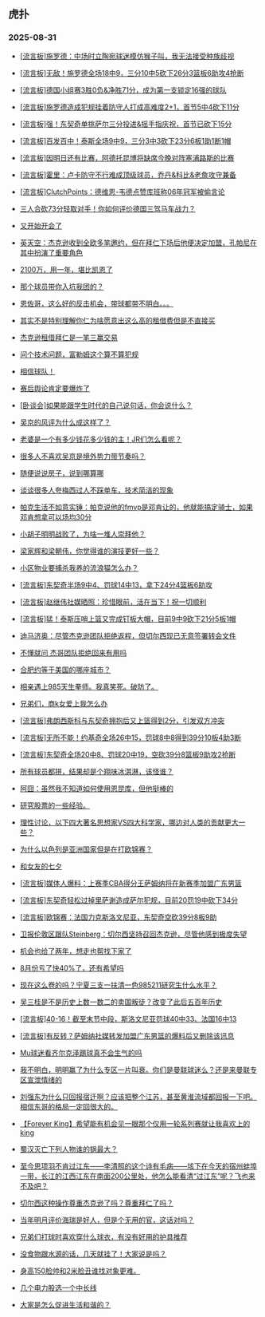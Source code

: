 ## 虎扑 
### 2025-08-31

+ [[流言板]施罗德：中场时立陶宛球迷模仿猴子叫，我无法接受种族歧视](https://bbs.hupu.com/634633642.html)

+ [[流言板]无敌！施罗德全场18中9，三分10中5砍下26分3篮板6助攻4抢断](https://bbs.hupu.com/634632132.html)

+ [[流言板]德国小组赛3胜0负&amp;净胜71分，成为第一支锁定16强的球队](https://bbs.hupu.com/634632450.html)

+ [[流言板]施罗德造成犯规挂着防守人打成高难度2+1，首节5中4砍下11分](https://bbs.hupu.com/634630607.html)

+ [[流言板]强！东契奇单挑萨尔三分投进&amp;摇手指庆祝，首节已砍下15分](https://bbs.hupu.com/634635373.html)

+ [[流言板]百发百中！泰斯全场9中9，三分3中3砍下23分6板1助1断1帽](https://bbs.hupu.com/634632203.html)

+ [[流言板]因明日还有比赛，阿德托昆博将缺席今晚对阵塞浦路斯的比赛](https://bbs.hupu.com/634633619.html)

+ [[流言板]霍里：卢卡防守不行难成顶级球员，乔丹&amp;科比&amp;老詹攻守兼备](https://bbs.hupu.com/634630736.html)

+ [[流言板]ClutchPoints：德维恩-韦德点赞库班称06年冠军被偷言论](https://bbs.hupu.com/634630488.html)

+ [三人合砍73分轻取对手！你如何评价德国三驾马车战力？](https://bbs.hupu.com/634632402.html)

+ [又开始开会了](https://bbs.hupu.com/634628782.html)

+ [英天空：杰克逊收到全欧多笔邀约，但在拜仁下场后他便决定加盟，孔帕尼在其中扮演了重要角色](https://bbs.hupu.com/634630127.html)

+ [2100万，用一年，堪比凯恩了](https://bbs.hupu.com/634628479.html)

+ [那个球员带你入坑我团的？](https://bbs.hupu.com/634627513.html)

+ [恩佐哥，这么好的反击机会，带球都带不明白。。。](https://bbs.hupu.com/634631947.html)

+ [其实不是特别理解你仁为啥愿意出这么高的租借费但是不直接买](https://bbs.hupu.com/634628465.html)

+ [杰克逊租借拜仁是一笔三赢交易](https://bbs.hupu.com/634629289.html)

+ [问个技术问题，富勒姆这个算不算犯规](https://bbs.hupu.com/634632047.html)

+ [相信球队！](https://bbs.hupu.com/634632273.html)

+ [赛后舆论肯定要爆炸了](https://bbs.hupu.com/634632963.html)

+ [[卧谈会]如果能跟学生时代的自己说句话，你会说什么？](https://bbs.hupu.com/634631245.html)

+ [吴京的风评为什么成这样了？](https://bbs.hupu.com/634630262.html)

+ [老婆是一个有多少钱花多少钱的主！JR们怎么看呢？](https://bbs.hupu.com/634632704.html)

+ [很多人不喜欢吴京是境外势力带节奏吗？](https://bbs.hupu.com/634634486.html)

+ [随便说说房子，说到哪算哪](https://bbs.hupu.com/634630897.html)

+ [谈谈很多人夸梅西过人不踩单车，技术简洁的现象](https://bbs.hupu.com/634633427.html)

+ [帕克生活不如意实锤：帕克说他的fmvp是邓肯让的，他就能搞定骑士，如果邓肯想拿可以场均30分](https://bbs.hupu.com/634630775.html)

+ [小胡子明明战败了，为啥一堆人崇拜他？](https://bbs.hupu.com/634631824.html)

+ [梁家辉和梁朝伟，你觉得谁的演技更好一些？](https://bbs.hupu.com/634631020.html)

+ [小区物业要捕杀我养的流浪猫怎么办？](https://bbs.hupu.com/634631136.html)

+ [[流言板]东契奇半场9中4、罚球14中13，拿下24分4篮板6助攻](https://bbs.hupu.com/634635965.html)

+ [[流言板]赵继伟社媒晒照：珍惜眼前，活在当下！祝一切顺利](https://bbs.hupu.com/634631682.html)

+ [[流言板]猛！泰斯压哨上篮又完成钉板大帽，目前9中9砍下21分5板1帽](https://bbs.hupu.com/634631718.html)

+ [迪马济奥：尽管杰克逊团队拒绝返程，但切尔西现已无意签署转会文件](https://bbs.hupu.com/634635791.html)

+ [不懂就问 杰哥团队拒绝回来有用吗](https://bbs.hupu.com/634635610.html)

+ [合肥约等于美国的哪座城市？](https://bbs.hupu.com/634631443.html)

+ [相亲遇上985天生拳师。我真笑死。破防了。](https://bbs.hupu.com/634635274.html)

+ [兄弟们，商k女爱上我怎么办](https://bbs.hupu.com/634635959.html)

+ [[流言板]弗朗西斯科与东契奇拥抱后又上篮得到2分，引发双方冲突](https://bbs.hupu.com/634637067.html)

+ [[流言板]无所不能！约基奇全场26中15，罚球8中8得到39分10板4助3断](https://bbs.hupu.com/634636972.html)

+ [[流言板]东契奇全场20中8、罚球20中19，空砍39分8篮板9助攻2抢断](https://bbs.hupu.com/634637158.html)

+ [所有球员都拼，结果却是个翔味冰淇淋，该怪谁？](https://bbs.hupu.com/634636191.html)

+ [阿囧：虽然我不知道如何使用恩昆库，但他挺棒的](https://bbs.hupu.com/634632613.html)

+ [研究股票的一些经验。](https://bbs.hupu.com/634637213.html)

+ [理性讨论，以下四大著名思想家VS四大科学家，哪边对人类的贡献更大一些？](https://bbs.hupu.com/634632087.html)

+ [为什么以色列是亚洲国家但是在打欧锦赛？](https://bbs.hupu.com/634633661.html)

+ [和女友的七夕](https://bbs.hupu.com/634633792.html)

+ [[流言板]媒体人爆料：上赛季CBA得分王萨姆纳将在新赛季加盟广东男篮](https://bbs.hupu.com/634637340.html)

+ [[流言板]东契奇轻松过掉里萨谢造成萨尔犯规，目前20罚19中砍下34分](https://bbs.hupu.com/634636826.html)

+ [[流言板]欧锦赛：法国力克斯洛文尼亚，东契奇空砍39分8板9助](https://bbs.hupu.com/634637148.html)

+ [卫报伦敦区跟队Steinberg：切尔西坚持召回杰克逊，尽管他感到极度失望](https://bbs.hupu.com/634636210.html)

+ [机会也给了两年，想走也帮找下家了](https://bbs.hupu.com/634636769.html)

+ [8月份亏了快40%了，还有希望吗](https://bbs.hupu.com/634634666.html)

+ [现在这么卷的吗？宁夏三支一扶清一色985211研究生什么水平？](https://bbs.hupu.com/634635443.html)

+ [吴三桂是不是历史上数一数二的卖国叛徒？改变了此后五百年历史](https://bbs.hupu.com/634634685.html)

+ [[流言板]40-16！截至末节中段，斯洛文尼亚罚球40中33、法国16中13](https://bbs.hupu.com/634636733.html)

+ [[流言板]有反转？萨姆纳社媒转发加盟广东男篮的爆料后又删除该讯息](https://bbs.hupu.com/634637573.html)

+ [Mu球迷看齐尔克泽踢球真不会生气的吗](https://bbs.hupu.com/634635625.html)

+ [我不明白，明明赢了为什么专区一片叫衰。你们是曼联球迷么？还是来曼联专区宣泄情绪的](https://bbs.hupu.com/634636420.html)

+ [刘强东为什么只回报宿迁啊？应该把整个江苏，甚至黄淮流域都回报一下吧。相信东哥的格局一定回很大的。](https://bbs.hupu.com/634634331.html)

+ [【Forever King】希望能有机会见一眼那个仅用一轮系列赛就让我喜欢上的king](https://bbs.hupu.com/634634352.html)

+ [蜀汉灭亡下列人物谁的锅最大？](https://bbs.hupu.com/634636015.html)

+ [至今思项羽不肯过江东——李清照的这个诗有毛病——垓下在今天的宿州蚌埠一带，长江的江西江东在南面200公里处，他怎么能看清“过江东”呢？飞也来不及吧？](https://bbs.hupu.com/634633987.html)

+ [切尔西这种操作尊重杰克逊了吗？尊重拜仁了吗？](https://bbs.hupu.com/634636193.html)

+ [当年明月评价海瑞是好人，但是个无用的官，这话对吗？](https://bbs.hupu.com/634637445.html)

+ [兄弟们打球时喜欢穿什么球衣，有没有好用的护具推荐](https://bbs.hupu.com/634635843.html)

+ [没食物跟水源的话，几天就挂了！大家说是吗？](https://bbs.hupu.com/634635179.html)

+ [身高150脸帅和2米脸丑谁找对象更难。](https://bbs.hupu.com/634636646.html)

+ [几个电力股选一个中长线](https://bbs.hupu.com/634636008.html)

+ [大家是怎么促进生活和谐的？](https://bbs.hupu.com/634637118.html)

